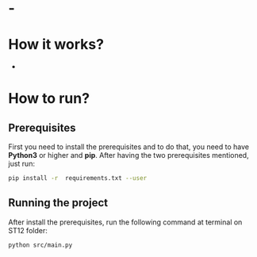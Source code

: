 # - 

# How it works?
- 

# How to run?

## Prerequisites
First you need to install the prerequisites and to do that, you need to have **Python3** or higher and **pip**.
After having the two prerequisites mentioned, just run:
```bash
pip install -r  requirements.txt --user
```

## Running the project
After install the prerequisites, run the following command at terminal on ST12 folder:
```bash
python src/main.py
```
